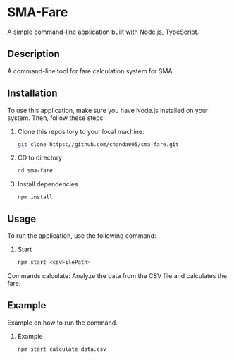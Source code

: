 # SMA-Fare

A simple command-line application built with Node.js, TypeScript.

## Description

A command-line tool for fare calculation system for SMA.

## Installation

To use this application, make sure you have Node.js installed on your system. Then, follow these steps:

1. Clone this repository to your local machine:

   ```bash
   git clone https://github.com/chanda005/sma-fare.git
2. CD to directory
    ```bash
   cd sma-fare
3. Install dependencies
    ```
   npm install

## Usage
To run the application, use the following command:
1. Start
    ```bash
    npm start <csvFilePath>

Commands
calculate: Analyze the data from the CSV file and calculates the fare.

## Example
Example on how to run the command.
1. Example
    ```bash
    npm start calculate data.csv
